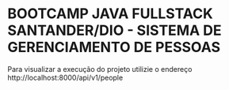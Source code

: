 # BOOTCAMP JAVA FULLSTACK SANTANDER/DIO - SISTEMA DE GERENCIAMENTO DE PESSOAS 
Para visualizar a execução do projeto utilizie o endereço http://localhost:8000/api/v1/people

